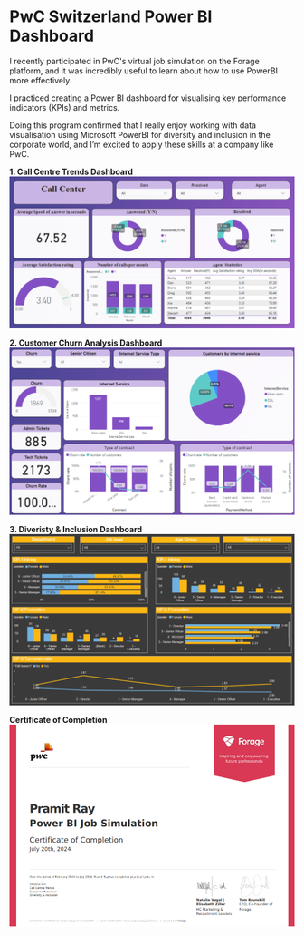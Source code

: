 # PwC Switzerland Power BI Dashboard


I recently participated in PwC's virtual job simulation on the Forage platform, and it was incredibly useful to learn about how to use PowerBI more effectively.

I practiced creating a Power BI dashboard for visualising key performance indicators (KPIs) and metrics.

Doing this program confirmed that I really enjoy working with data visualisation using Microsoft PowerBI for diversity and inclusion in the corporate world, and I’m excited to apply these skills at a company like PwC.


**1. Call Centre Trends Dashboard**
![alt text](<Call Center Trend Analysis Dashboard-1.png>)

**2. Customer Churn Analysis Dashboard**
![alt text](<Customer Churn Analysis Dashboard-1.png>)

**3. Diveristy & Inclusion Dashboard**
![alt text](<Diversity Inclusion Dashboard-1.png>)

**Certificate of Completion**
![alt text](<Power BI Job Simulation completion Certificate-1.png>)